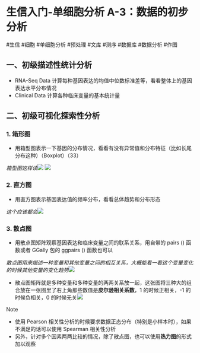 # 生信入门-单细胞分析 A-3：数据的初步分析
#生信 #细胞 #单细胞分析 #预处理 #文库 #测序 #数据库 #数据分析 #作图

## 一、初级描述性统计分析  

- RNA-Seq Data 计算每种基因表达的均值中位数标准差等，看看整体上的基因表达水平分布情况  
- Clinical Data 计算各种临床变量的基本统计量  

## 二、初级可视化探索性分析

### 1. 箱形图

- 用箱型图表示一下基因的分布情况，看看有没有异常值和分布特征（比如长尾分布这种）（Boxplot）（33）  

*箱型图这样读*![](https://api2.mubu.com/v3/document_image/26905802_890d76fc-fb65-4ac3-c90f-0239fe104035.png) ![](https://api2.mubu.com/v3/document_image/26905802_a30acfff-b968-40e4-948f-3b0a8b5827bd.png)  
### 2. 直方图

- 用直方图表示基因表达值的频率分布，看看总体趋势和分布形态  

*这个应该都会*![](https://api2.mubu.com/v3/document_image/26905802_f87869fd-4a54-43a6-a0ad-f66f65773f98.png) 
### 3. 散点图

- 用散点图矩阵观察基因表达和临床变量之间的联系关系，用自带的 pairs () 函数或者 GGally 包的 ggpairs () 函数也可以  

*散点图用来描述一种变量和其他变量之间的相互关系，大概能看一看这个变量变化的时候其他变量的变化趋势*![](https://api2.mubu.com/v3/document_image/26905802_f2bea56f-a090-405f-cbb6-51d0520534cd.png)

- 散点图矩阵就是多种变量和多种变量的两两关系放一起，这张图将三种大的组合放在一张图里了右上角那些数值是**皮尔逊相关系数**，1 的时候正相关，-1 的时候负相关，0 的时候无关![](https://api2.mubu.com/v3/document_image/26905802_3f3b6f5e-da90-4a5b-fab7-b1b409605a74.png)

> [!NOTE]
> - 使用 Pearson 相关性分析的时候要求数据正态分布（特别是小样本时），如果不满足的话可以使用 Spearman 相关性分析
> - 另外，针对多个因素两两比较的情况，除了散点图，也可以使用**热力图**的形式加以观察

